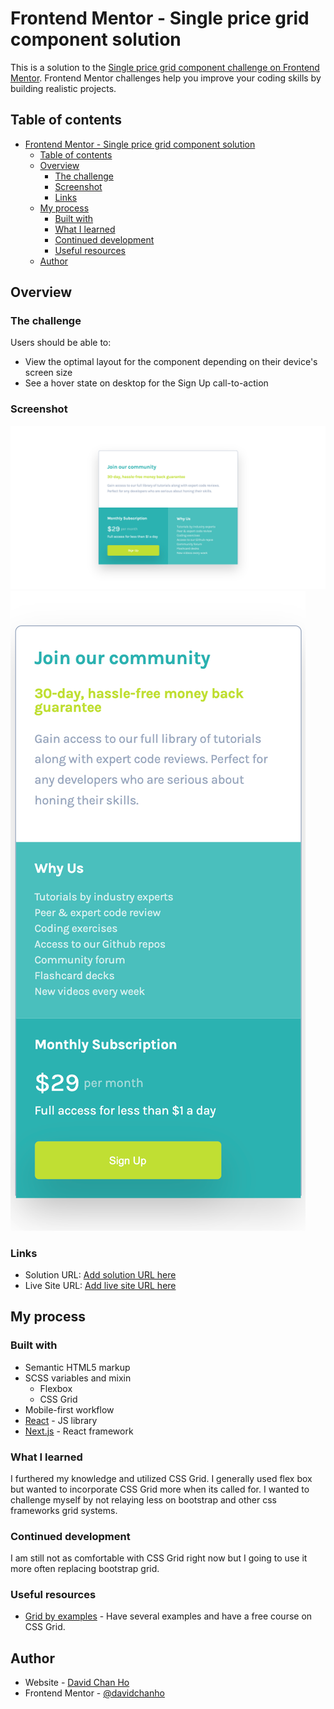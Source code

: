 # Frontend Mentor - Single price grid component solution

This is a solution to the [Single price grid component challenge on Frontend Mentor](https://www.frontendmentor.io/challenges/single-price-grid-component-5ce41129d0ff452fec5abbbc). Frontend Mentor challenges help you improve your coding skills by building realistic projects. 

## Table of contents

- [Frontend Mentor - Single price grid component solution](#frontend-mentor---single-price-grid-component-solution)
  - [Table of contents](#table-of-contents)
  - [Overview](#overview)
    - [The challenge](#the-challenge)
    - [Screenshot](#screenshot)
    - [Links](#links)
  - [My process](#my-process)
    - [Built with](#built-with)
    - [What I learned](#what-i-learned)
    - [Continued development](#continued-development)
    - [Useful resources](#useful-resources)
  - [Author](#author)

## Overview

### The challenge

Users should be able to:

- View the optimal layout for the component depending on their device's screen size
- See a hover state on desktop for the Sign Up call-to-action

### Screenshot

![](./singleprice.png)
![](./singlepriceMobile.png)

### Links

- Solution URL: [Add solution URL here](https://your-solution-url.com)
- Live Site URL: [Add live site URL here](https://your-live-site-url.com)

## My process

### Built with

- Semantic HTML5 markup
- SCSS variables and mixin
  - Flexbox
  - CSS Grid
- Mobile-first workflow
- [React](https://reactjs.org/) - JS library
- [Next.js](https://nextjs.org/) - React framework

### What I learned

I furthered my knowledge and utilized CSS Grid. I generally used flex box but wanted to incorporate CSS Grid more when its called for. I wanted to challenge myself by not relaying less on bootstrap and other css frameworks grid systems.

### Continued development

I am still not as comfortable with CSS Grid right now but I going to use it more often replacing bootstrap grid. 

### Useful resources

- [Grid by examples](https://gridbyexample.com) - Have several examples and have a free course on CSS Grid.

## Author

- Website - [David Chan Ho](https://www.davidchanho.com)
- Frontend Mentor - [@davidchanho](https://www.frontendmentor.io/profile/davidchanho)
